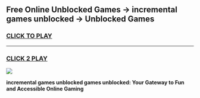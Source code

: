 
## Free Online Unblocked Games → incremental games unblocked → Unblocked Games
<h3>
<a href="https://premium.freeplayer.one?title=incremental_games_unblocked&ref=21F">CLICK TO PLAY</a></h3>
<hr>

<h3>
<a href="https://premium.freeplayer.one?title=incremental_games_unblocked&ref=21F">CLICK 2 PLAY</a>
  
</h3>

<a href="https://premium.freeplayer.one?title=incremental_games_unblocked&ref=21F/"><img src="https://clearcache.store/games.png"></a>


**incremental games unblocked games unblocked: Your Gateway to Fun and Accessible Online Gaming**
